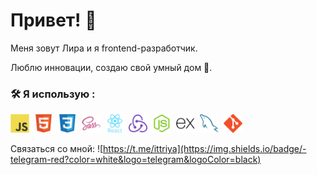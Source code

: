 <h1>Привет! 👋</h1>
Меня зовут Лира и я frontend-разработчик.

Люблю инновации, создаю свой умный дом 🤖.

### :hammer_and_wrench: Я использую :
<div>
          <img src="https://github.com/devicons/devicon/blob/master/icons/javascript/javascript-original.svg" title="Javascript" alt="Javascript" width="30" height="30"/>&nbsp;
          <img src="https://github.com/devicons/devicon/blob/master/icons/html5/html5-original.svg" title="HTML5" alt="HTML5" width="30" height="30"/>&nbsp;
          <img src="https://github.com/devicons/devicon/blob/master/icons/css3/css3-original.svg" title="CSS3" alt="CSS3" width="30" height="30"/>&nbsp;
          <img src="https://github.com/devicons/devicon/blob/master/icons/sass/sass-original.svg" title="SASS" alt="SASS" width="30" height="30"/>&nbsp;
          <img src="https://github.com/devicons/devicon/blob/master/icons/react/react-original-wordmark.svg" title="React" alt="React" width="30" height="30"/>&nbsp;
          <img src="https://github.com/devicons/devicon/blob/master/icons/redux/redux-original.svg" title="redux" alt="redux" width="30" height="30"/>&nbsp;
          <img src="https://github.com/devicons/devicon/blob/master/icons/nodejs/nodejs-original.svg" title="nodejs" alt="nodejs" width="30" height="30"/>&nbsp;
          <img src="https://github.com/devicons/devicon/blob/master/icons/express/express-original.svg" title="express" alt="express" width="30" height="30"/>&nbsp;
          <img src="https://github.com/devicons/devicon/blob/master/icons/mysql/mysql-original.svg" title="mysql" alt="mysql" width="30" height="30"/>&nbsp;
          <img src="https://github.com/devicons/devicon/blob/master/icons/git/git-original.svg" title="git" alt="git" width="30" height="30"/>
</div>

Связаться со мной: ![https://t.me/ittriya](https://img.shields.io/badge/-telegram-red?color=white&logo=telegram&logoColor=black)
        
<img src="https://komarev.com/ghpvc/?username=lira-bazh&style=flat&color=orange" alt=""/>
